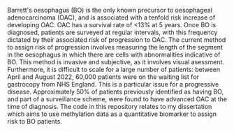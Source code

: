 Barrett's oesophagus (BO) is the only known precursor to oesophageal adenocarcinoma (OAC), and is associated with a tenfold risk increase of developing OAC. OAC has a survival rate of <13% at 5 years. Once BO is diagnosed, patients are surveyed at regular intervals, with this frequency dictated by their associated risk of progression to OAC. The current method to assign risk of progression involves measuring the length of the segment in the oesophagus in which there are cells with abnormalities indicative of BO. This method is invasive and subjective, as it involves visual asessment. Furthermore, it is difficult to scale for a large number of patients: between April and August 2022, 60,000 patients were on the waiting list for gastrocopy from NHS England. This is a particular issue for a progressive disease. Approximately 50% of patients previously identified as having BO, and part of a surveillance scheme, were found to have advanced OAC at the time of diagnosis.
The code in this repository relates to my dissertation which aims to use methylation data as a quantitative biomarker to assign risk to BO patients.
